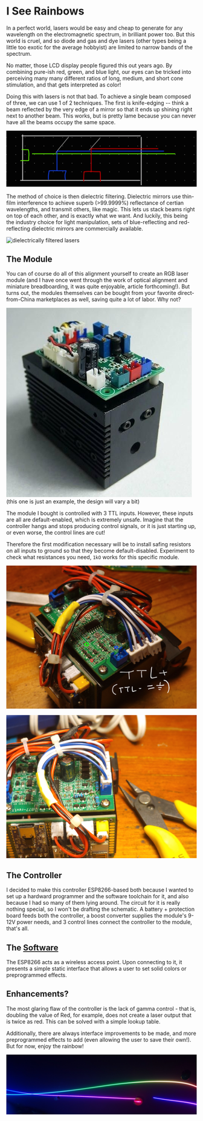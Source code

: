 # I See Rainbows

In a perfect world, lasers would be easy and cheap to generate for any wavelength on the electromagnetic spectrum, in brilliant power too. But this world is cruel, and so diode and gas and dye lasers (other types being a little too exotic for the average hobbyist) are limited to narrow bands of the spectrum.

No matter, those LCD display people figured this out years ago. By combining pure-ish red, green, and blue light, our eyes can be tricked into perceiving many many different ratios of long, medium, and short cone stimulation, and that gets interpreted as color!

Doing this with lasers is not that bad. To achieve a single beam composed of three, we can use 1 of 2 techniques. The first is knife-edging -- think a beam reflected by the very edge of a mirror so that it ends up shining right next to another beam. This works, but is pretty lame because you can never have all the beams occupy the same space.

![knife-edged lasers](assets/knife-edging.png)

The method of choice is then dielectric filtering. Dielectric mirrors use thin-film interference to achieve superb (>99.9999%) reflectance of certian wavelengths, and transmit others, like magic. This lets us stack beams right on top of each other, and is exactly what we want. And luckily, this being the industry choice for light manipulation, sets of blue-reflecting and red-reflecting dielectric mirrors are commercially available.

![dielectrically filtered lasers](assets/dielectric-filtering.png)

## The Module

You can of course do all of this alignment yourself to create an RGB laser module (and I have once went through the work of optical alignment and miniature breadboarding, it was quite enjoyable, article forthcoming!). But turns out, the modules themselves can be bought from your favorite direct-from-China marketplaces as well, saving quite a lot of labor. Why not?

![The Module](assets/rgb-module.jpg)
(this one is just an example, the design will vary a bit)

The module I bought is controlled with 3 TTL inputs. However, these inputs are all are default-enabled, which is extremely unsafe. Imagine that the controller hangs and stops producing control signals, or it is just starting up, or even worse, the control lines are cut!

Therefore the first modification necessary will be to install safing resistors on all inputs to ground so that they become default-disabled. Experiment to check what resistances you need, `1kO` works for this specific module.

![TTL input pads](assets/ttl-net.jpg)

![Safing resistors installed](assets/safe-resistors.jpg)

## The Controller

I decided to make this controller ESP8266-based both because I wanted to set up a hardward programmer and the software toolchain for it, and also because I had so many of them lying around. The circuit for it is really nothing special, so I won't be drafting the schematic. A battery + protection board feeds both the controller, a boost converter supplies the module's 9-12V power needs, and 3 control lines connect the controller to the module, that's all.

## The [Software](https://github.com/MrCocoNuat/rgb-controller-wifi)

The ESP8266 acts as a wireless access point. Upon connecting to it, it presents a simple static interface that allows a user to set solid colors or preprogrammed effects.

## Enhancements?

The most glaring flaw of the controller is the lack of gamma control - that is, doubling the value of Red, for example, does not create a laser output that is twice as red. This can be solved with a simple lookup table.

Additionally, there are always interface improvements to be made, and more preprogrammed effects to add (even allowing the user to save their own!). But for now, enjoy the rainbow!

![rainbow beam!](assets/rainbow-laser-spot.jpg)